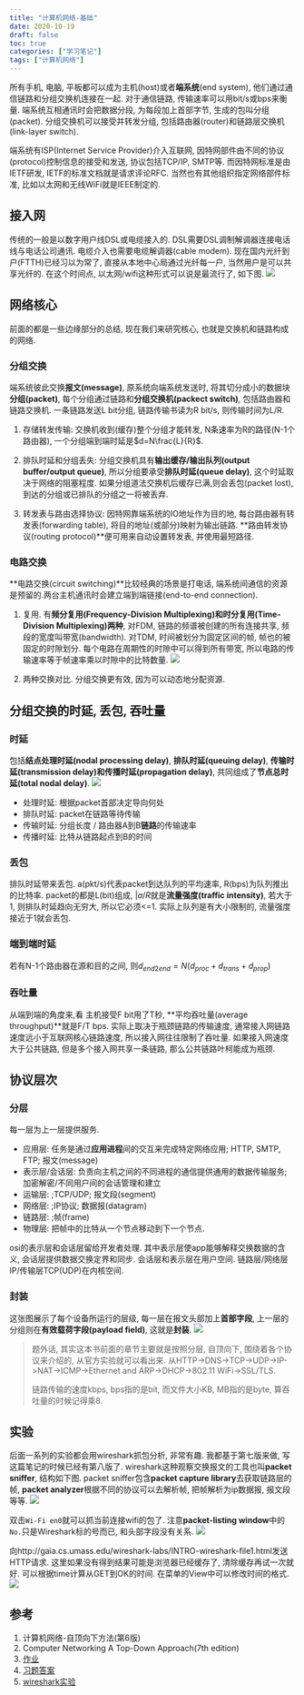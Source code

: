 ```yaml
---
title: "计算机网络-基础"
date: 2020-10-19
draft: false
toc: true
categories: ["学习笔记"]
tags: ["计算机网络"]
---
```


所有手机, 电脑, 平板都可以成为主机(host)或者**端系统**(end system), 他们通过通信链路和分组交换机连接在一起. 对于通信链路, 传输速率可以用bit/s或bps来衡量. 端系统互相通讯时会把数据分段, 为每段加上首部字节, 生成的包叫分组(packet). 分组交换机可以接受并转发分组, 包括路由器(router)和链路层交换机(link-layer switch).

端系统有ISP(Internet Service Provider)介入互联网, 因特网部件由不同的协议(protocol)控制信息的接受和发送, 协议包括TCP/IP, SMTP等. 而因特网标准是由IETF研发, IETF的标准文档就是请求评论RFC. 当然也有其他组织指定网络部件标准, 比如以太网和无线WiFi就是IEEE制定的.

## 接入网
传统的一般是以数字用户线DSL或电缆接入的. DSL需要DSL调制解调器连接电话线与电话公司通讯. 电缆介入也需要电缆解调器(cable modem). 现在国内光纤到户(FTTH)已经习以为常了, 直接从本地中心局通过光纤每一户, 当然用户是可以共享光纤的. 在这个时间点, 以太网/wifi这种形式可以说是最流行了, 如下图.
![](/notes/notes5_1.png)

## 网络核心
前面的都是一些边缘部分的总结, 现在我们来研究核心, 也就是交换机和链路构成的网络. 

### 分组交换
端系统彼此交换**报文(message)**, 原系统向端系统发送时, 将其切分成小的数据块**分组(packet)**, 每个分组通过链路和**分组交换机(packect switch)**, 包括路由器和链路交换机. 一条链路发送L bit分组, 链路传输书读为R bit/s, 则传输时间为L/R. 
1. 存储转发传输: 交换机收到(缓存)整个分组才能转发, N条速率为R的路径(N-1个路由器), 一个分组端到端时延是$d=N\frac{L}{R}$.

2. 排队时延和分组丢失: 分组交换机具有**输出缓存/输出队列(output buffer/output queue)**, 所以分组要承受**排队时延(queue delay)**, 这个时延取决于网络的阻塞程度. 如果分组道法交换机后缓存已满,则会丢包(packet lost), 到达的分组或已排队的分组之一将被丢弃.

3. 转发表与路由选择协议: 因特网靠端系统的IO地址作为目的地, 每台路由器有转发表(forwarding table), 将目的地址(或部分)映射为输出链路. **路由转发协议(routing protocol)**便可用来自动设置转发表, 并使用最短路径.

### 电路交换
**电路交换(circuit switching)**比较经典的场景是打电话, 端系统间通信的资源是预留的.两台主机通讯时会建立端到端链接(end-to-end connection).

1. 复用. 有**频分复用(Frequency-Division Multiplexing)**和**时分复用(Time-Division Multiplexing)两种**, 对FDM, 链路的频谱被创建的所有连接共享, 频段的宽度叫带宽(bandwidth). 对TDM, 时间被划分为固定区间的帧, 帧也的被固定的时隙划分. 每个电路在周期性的时隙中可以得到所有带宽, 所以电路的传输速率等于帧速率乘以时隙中的比特数量.
![](/notes/notes5_2.png)

1. 两种交换对比. 分组交换更有效, 因为可以动态地分配资源.

## 分组交换的时延, 丢包, 吞吐量
### 时延
包括**结点处理时延(nodal processing delay)**, **排队时延(queuing delay)**, **传输时延(transmission delay)**和**传播时延(propagation delay)**, 共同组成了**节点总时延(total nodal delay)**.
![](/notes/notes5_3.png)

- 处理时延: 根据packet首部决定导向何处
- 排队时延: packet在链路等待传输
- 传输时延: 分组长度 / 路由器A到B**链路**的传输速率
- 传播时延: 比特从链路起点到B的时间

### 丢包
排队时延带来丢包. a(pkt/s)代表packet到达队列的平均速率, R(bps)为队列推出的比特率. packet的都是L(bit)组成, $|a/R$就是**流量强度(traffic intensity)**, 若大于1, 则排队时延趋向无穷大, 所以它必须<=1. 实际上队列是有大小限制的, 流量强度接近于1就会丢包.

### 端到端时延
若有N-1个路由器在源和目的之间, 则$d_{end2end} = N(d_{proc}+d_{trans}+d_{prop})$

### 吞吐量
从端到端的角度来,看 主机接受F bit用了T秒, **平均吞吐量(average throughput)**就是F/T bps. 实际上取决于瓶颈链路的传输速度, 通常接入网链路速度远小于互联网核心链路速度, 所以接入网往往限制了吞吐量. 如果接入网速度大于公共链路, 但是多个接入网共享一条链路, 那么公共链路叶柯能成为瓶颈.

## 协议层次
### 分层
每一层为上一层提供服务.
- 应用层: 任务是通过**应用进程**间的交互来完成特定网络应用; HTTP, SMTP, FTP; 报文(message)
- 表示层/会话层: 负责向主机之间的不同进程的通信提供通用的数据传输服务; 加密解密/不同用户间的会话管理和建立
- 运输层: ;TCP/UDP; 报文段(segment)
- 网络层: ;IP协议; 数据报(datagram)
- 链路层: ;帧(frame)
- 物理层: 把帧中的比特从一个节点移动到下一个节点.

osi的表示层和会话层留给开发者处理. 其中表示层使app能够解释交换数据的含义, 会话层提供数据交换定界和同步. 会话层和表示层在用户空间. 链路层/网络层IP/传输层TCP(UDP)在内核空间.

### 封装
这张图展示了每个设备所运行的层级, 每一层在报文头部加上**首部字段**, 上一层的分组则在**有效载荷字段(payload field)**, 这就是**封装**.
![](/notes/notes5_4.png)

> 题外话, 其实这本书前面的章节主要就是按照分层, 自顶向下, 围绕着各个协议来介绍的, 从官方实验就可以看出来. 从HTTP->DNS->TCP->UDP->IP->NAT->ICMP->Ethernet and ARP->DHCP->802.11 WiFi->SSL/TLS.
> 
> 链路传输的速度kbps, bps指的是bit, 而文件大小KB, MB指的是byte, 算吞吐量的时候记得乘8.

## 实验
后面一系列的实验都会用wireshark抓包分析, 非常有趣. 我都基于第七版来做, 写这篇笔记的时候已经有第八版了. wireshark这种观察交换报文的工具也叫**packet sniffer**, 结构如下图. packet sniffer包含**packet capture library**去获取链路层的帧, **packet analyzer**根据不同的协议可以去解析帧, 把帧解析为ip数据报, 报文段等等.
![](/notes/notes5_5.png)

双击`Wi-Fi en0`就可以抓当前连接wifi的包了. 注意**packet-listing window**中的`No.`只是Wireshark标的号而已, 和头部字段没有关系.
![](/notes/notes5_6.png)

向http://gaia.cs.umass.edu/wireshark-labs/INTRO-wireshark-file1.html发送HTTP请求. 这里如果没有得到结果可能是浏览器已经缓存了, 清除缓存再试一次就好. 可以根据time计算从GET到OK的时间. 在菜单的View中可以修改时间的格式.
![](/notes/notes5_7.png)

## 参考
1. 计算机网络-自顶向下方法(第6版)
2. Computer Networking A Top-Down Approach(7th edition)
3. [作业](https://github.com/moranzcw/Computer-Networking-A-Top-Down-Approach-NOTES)
4. [习题答案](https://github.com/jzplp/Computer-Network-A-Top-Down-Approach-Answer)
5. [wireshark实验](https://gaia.cs.umass.edu/kurose_ross/wireshark.htm)